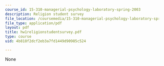 ```yaml
---
course_id: 15-310-managerial-psychology-laboratory-spring-2003
description: Religion student survey
file_location: /coursemedia/15-310-managerial-psychology-laboratory-spring-2003/4b818f2dcf2eb3a7fd1449d90985c524_hw1religionstudentsurvey.pdf
file_type: application/pdf
layout: pdf
title: hw1religionstudentsurvey.pdf
type: course
uid: 4b818f2dcf2eb3a7fd1449d90985c524

---
```

None